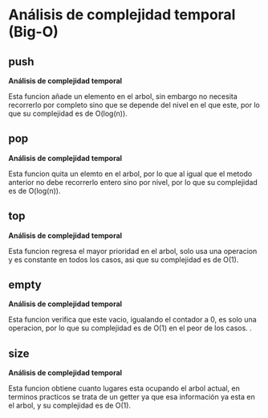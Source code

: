 # Análisis de complejidad temporal (Big-O)

## push

**Análisis de complejidad temporal**

Esta funcion añade un elemento en el arbol, sin embargo no necesita recorrerlo por completo sino que se depende del nivel en el que este, por lo que su complejidad es de O(log(n)).

## pop

**Análisis de complejidad temporal**

Esta funcion quita un elemto en el arbol, por lo que al igual que el metodo anterior no debe recorrerlo entero sino por nivel, por lo que su complejidad es de O(log(n)).

## top

**Análisis de complejidad temporal**

Esta funcion regresa el mayor prioridad en el arbol, solo usa una operacion y es constante en todos los casos, asi que su complejidad es de O(1).

## empty

**Análisis de complejidad temporal**

Esta funcion verifica que este vacio, igualando el contador a 0, es solo una operacion, por lo que su complejidad es de O(1) en el peor de los casos.
.

## size

**Análisis de complejidad temporal**

Esta funcion obtiene cuanto lugares esta ocupando el arbol actual, en terminos practicos se trata de un getter ya que esa información ya esta en el arbol, y su complejidad es de O(1). 